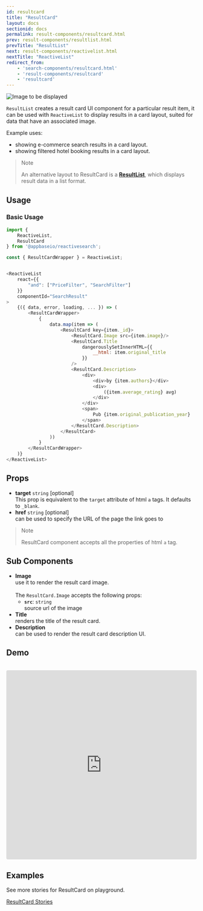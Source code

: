 ```yaml
---
id: resultcard
title: "ResultCard"
layout: docs
sectionid: docs
permalink: result-components/resultcard.html
prev: result-components/resultlist.html
prevTitle: "ResultList"
next: result-components/reactivelist.html
nextTitle: "ReactiveList"
redirect_from:
    - 'search-components/resultcard.html'
    - 'result-components/resultcard'
    - 'resultcard'
---
```


![Image to be displayed](https://i.imgur.com/KnrGoRk.png)

`ResultList` creates a result card UI component for a particular result item, it can be used with `ReactiveList` to display results in a card layout, suited for data that have an associated image.

Example uses:

* showing e-commerce search results in a card layout.
* showing filtered hotel booking results in a card layout.

> Note
>
> An alternative layout to ResultCard is a [**ResultList**](/search-components/resultlist.html), which displays result data in a list format.

## Usage

### Basic Usage

```js
import { 
    ReactiveList, 
    ResultCard
} from '@appbaseio/reactivesearch';

const { ResultCardWrapper } = ReactiveList;


<ReactiveList
    react={{
        "and": ["PriceFilter", "SearchFilter"]
    }}
    componentId="SearchResult"
>
    {({ data, error, loading, ... }) => (
        <ResultCardWrapper>
            {
                data.map(item => (
                    <ResultCard key={item._id}>
                        <ResultCard.Image src={item.image}/>
                        <ResultCard.Title 
                            dangerouslySetInnerHTML={{ 
                                __html: item.original_title 
                            }} 
                        />
                        <ResultCard.Description>
                            <div>
                                <div>by {item.authors}</div>
                                <div>
                                    ({item.average_rating} avg)
                                </div>
                            </div>
                            <span>
                                Pub {item.original_publication_year}
                            </span>
                        </ResultCard.Description>
                    </ResultCard>
                ))
            }
        </ResultCardWrapper>
    )}
</ReactiveList>
```

## Props
- **target** `string` [optional]    
    This prop is equivalent to the `target` attribute of html `a` tags. It defaults to `_blank`.
- **href** `string` [optional]    
    can be used to specify the URL of the page the link goes to

> Note
>
> ResultCard component accepts all the properties of html `a` tag. 

## Sub Components
- **Image**     
    use it to render the result card image.  
    <br/>
    The `ResultCard.Image` accepts the following props: 
    - **`src`**: `string`    
        source url of the image
- **Title**     
    renders the title of the result card.
- **Description**     
    can be used to render the result card description UI.

## Demo

<br />

<iframe src="https://codesandbox.io/embed/github/appbaseio/reactivesearch/tree/next/packages/web/examples/ResultCard" style="width:100%; height:500px; border:0; border-radius: 4px; overflow:hidden;" sandbox="allow-modals allow-forms allow-popups allow-scripts allow-same-origin"></iframe>

## Examples

See more stories for ResultCard on playground.

<a href="https://opensource.appbase.io/playground/?selectedKind=Result%20components%2FResultCard" target="_blank">ResultCard Stories</a>
